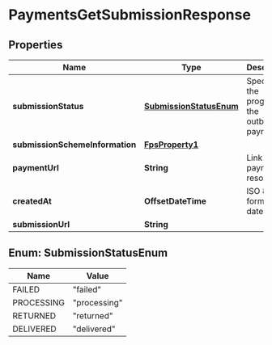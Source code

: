 

# PaymentsGetSubmissionResponse


## Properties

| Name | Type | Description | Notes |
|------------ | ------------- | ------------- | -------------|
|**submissionStatus** | [**SubmissionStatusEnum**](#SubmissionStatusEnum) | Specifies the progress of the outbound payment. |  |
|**submissionSchemeInformation** | [**FpsProperty1**](FpsProperty1.md) |  |  |
|**paymentUrl** | **String** | Link to the payment resource. |  |
|**createdAt** | **OffsetDateTime** | ISO 8601 formatted date-time. |  |
|**submissionUrl** | **String** |  |  |



## Enum: SubmissionStatusEnum

| Name | Value |
|---- | -----|
| FAILED | &quot;failed&quot; |
| PROCESSING | &quot;processing&quot; |
| RETURNED | &quot;returned&quot; |
| DELIVERED | &quot;delivered&quot; |



